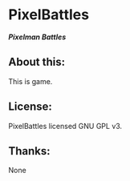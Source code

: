 # PixelBattles
***Pixelman Battles***

## About this:
This is game.

## License:
PixelBattles licensed GNU GPL v3.
## Thanks:
None

